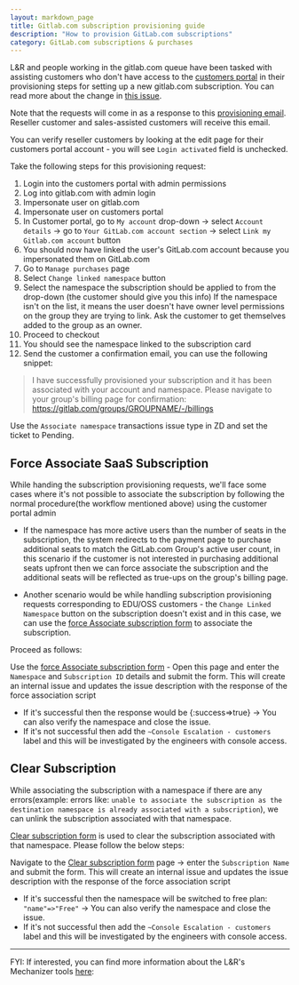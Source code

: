 ```yaml
---
layout: markdown_page
title: Gitlab.com subscription provisioning guide
description: "How to provision GitLab.com subscriptions"
category: GitLab.com subscriptions & purchases
---
```


L&R and people working in the gitlab.com queue have been tasked with assisting customers who don't have access to the [customers portal](https://customers.gitlab.com/customers/sign_in) in their provisioning steps for setting up a new gitlab.com subscription. You can read more about the change in [this issue](https://gitlab.com/gitlab-org/customers-gitlab-com/-/issues/1373).

Note that the requests will come in as a response to this [provisioning email](https://gitlab.com/gitlab-org/customers-gitlab-com/-/issues/1444#note_349585674). Reseller customer and sales-assisted customers will receive this email.

You can verify reseller customers by looking at the edit page for their customers portal account - you will see ```Login activated``` field is unchecked.

Take the following steps for this provisioning request:
1. Login into the customers portal with admin permissions
2. Log into gitlab.com with admin login
3. Impersonate user on gitlab.com
4. Impersonate user on customers portal
5. In Customer portal, go to ```My account``` drop-down -> select ```Account details``` -> go to ```Your GitLab.com account section``` -> select ```Link my Gitlab.com account``` button
6. You should now have linked the user's GitLab.com account because you impersonated them on GitLab.com
7. Go to ```Manage purchases``` page
8. Select ```Change linked namespace``` button
9. Select the namespace the subscription should be applied to from the drop-down (the customer should give you this info)
If the namespace isn't on the list, it means the user doesn't have owner level permissions on the group they are trying to link. Ask the customer to get themselves added to the group as an owner.
10. Proceed to checkout
11. You should see the namespace linked to the subscription card
12. Send the customer a confirmation email, you can use the following snippet:

> I have successfully provisioned your subscription and it has been associated with your account and namespace. Please navigate to your group's billing page for confirmation: https://gitlab.com/groups/GROUPNAME/-/billings

Use the `Associate namespace` transactions issue type in ZD and set the ticket to Pending.

## Force Associate SaaS Subscription  

While handing the subscription provisioning requests, we'll face some cases where it's not possible to associate the subscription by following the normal procedure(the workflow mentioned above) using the customer portal admin 

- If the namespace has more active users than the number of seats in the subscription, the system redirects to the payment page to purchase additional seats to match the GitLab.com Group's active user count, in this scenario if the customer is not interested in purchasing additional seats upfront then we can force associate the subscription and the additional seats will be reflected as true-ups on the group's billing page. 

- Another scenario would be while handling subscription provisioning requests corresponding to EDU/OSS customers - the ```Change Linked Namespace``` button on the subscription doesn't exist and in this case, we can use the [force Associate subscription form](https://gitlab-com.gitlab.io/support/toolbox/forms_processor/LR/force_associate.html) to associate the subscription. 

Proceed as follows:

Use the [force Associate subscription form](https://gitlab-com.gitlab.io/support/toolbox/forms_processor/LR/force_associate.html) - Open this page and enter the ```Namespace``` and ```Subscription ID``` details and submit the form. This will create an internal issue and updates the issue description with the response of the force association script
 
 -  If it's successful then the response would be {:success=>true} -> You can also verify the namespace and close the issue.   
 -  If it's not successful then add the `~Console Escalation - customers` label and this will be investigated by the engineers with console access. 

## Clear Subscription

While associating the subscription with a namespace if there are any errors(example: errors like: `unable to associate the subscription as the destination namespace is already associated with a subscription`), we can unlink the subscription associated with that namespace. 

[Clear subscription form](https://gitlab-com.gitlab.io/support/toolbox/forms_processor/LR/clear_subscription.html) is used to clear the subscription associated with that namespace. Please follow the below steps:

Navigate to the [Clear subscription form](https://gitlab-com.gitlab.io/support/toolbox/forms_processor/LR/clear_subscription.html) page -> enter the ```Subscription Name``` and submit the form. This will create an internal issue and updates the issue description with the response of the force association script
 
 -  If it's successful then the namespace will be switched to free plan: `"name"=>"Free"` -> You can also verify the namespace and close the issue.   
 -  If it's not successful then add the `~Console Escalation - customers` label and this will be investigated by the engineers with console access. 

 ***
 FYI: If interested, you can find more information about the L&R's Mechanizer tools [here](https://about.gitlab.com/handbook/support/workflows/mechanizer.html): 




